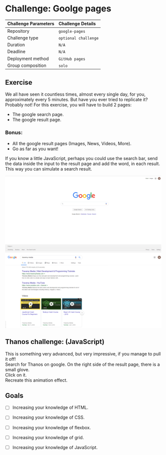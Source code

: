 # Challenge: Goolge pages

|Challenge Parameters  |Challenge Details              |
|:---------------------|:------------------------------|
|Repository            |`google-pages`                 |
|Challenge type        |`optional challenge`           |
|Duration              |`N/A`                          |
|Deadline              |`N/A`                          |
|Deployment method     |`GitHub pages`                 |
|Group composition     |`solo`                         |


## Exercise

We all have seen it countless times, almost every single day, for you, approximately every 5 minutes.
But have you ever tried to replicate it? Probably not!
For this exercise, you will have to build 2 pages:
- The google search page.
- The google result page.

### Bonus:
- All the google result pages (Images, News, Videos, More).
- Go as far as you want!

If you know a little JavaScript, perhaps you could use the search bar, send the data inside the input to the result page and add the word, in each result.  
This way you can simulate a search result.

<img src='resources/Google-home.png'>
<img src='resources/google-result.png'>

## Thanos challenge: (JavaScript)

This is something very advanced, but very impressive, if you manage to pull it off!  
Search for Thanos on google. On the right side of the result page, there is a small glove.  
Click on it.  
Recreate this animation effect.


## Goals

- [ ] Increasing your knowledge of HTML.
- [ ] Increasing your knowledge of CSS.
- [ ] Increasing your knowledge of flexbox.
- [ ] Increasing your knowledge of grid.
- [ ] Increasing your knowledge of JavaScript.


